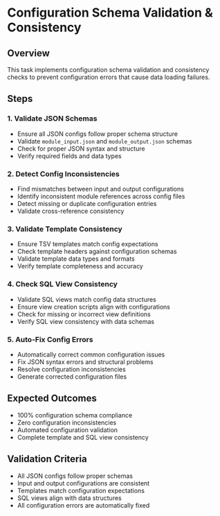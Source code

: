 # Configuration Schema Validation & Consistency

## Overview

This task implements configuration schema validation and consistency checks to prevent configuration errors that cause data loading failures.

## Steps

### 1. Validate JSON Schemas

- Ensure all JSON configs follow proper schema structure
- Validate `module_input.json` and `module_output.json` schemas
- Check for proper JSON syntax and structure
- Verify required fields and data types

### 2. Detect Config Inconsistencies

- Find mismatches between input and output configurations
- Identify inconsistent module references across config files
- Detect missing or duplicate configuration entries
- Validate cross-reference consistency

### 3. Validate Template Consistency

- Ensure TSV templates match config expectations
- Check template headers against configuration schemas
- Validate template data types and formats
- Verify template completeness and accuracy

### 4. Check SQL View Consistency

- Validate SQL views match config data structures
- Ensure view creation scripts align with configurations
- Check for missing or incorrect view definitions
- Verify SQL view consistency with data schemas

### 5. Auto-Fix Config Errors

- Automatically correct common configuration issues
- Fix JSON syntax errors and structural problems
- Resolve configuration inconsistencies
- Generate corrected configuration files

## Expected Outcomes

- 100% configuration schema compliance
- Zero configuration inconsistencies
- Automated configuration validation
- Complete template and SQL view consistency

## Validation Criteria

- All JSON configs follow proper schemas
- Input and output configurations are consistent
- Templates match configuration expectations
- SQL views align with data structures
- All configuration errors are automatically fixed
